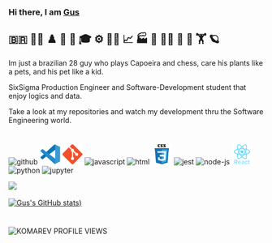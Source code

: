 ### Hi there, I am [Gus](https://www.linkedin.com/in/gustavohdealmeida/) 


## :brazil: :man_cartwheeling: :chess_pawn: :cactus: :dog: :mortar_board: :gear: :factory_worker: :chart_with_upwards_trend: :factory: :brain: :man_technologist: :signal_strength: :pinching_hand: :weight_lifting: :ringed_planet: 

Im just a brazilian 28 guy who plays Capoeira and chess, care his plants like a pets, and his pet like a kid.

SixSigma Production Engineer and Software-Development student that enjoy logics and data.

Take a look at my repositories and watch my development thru the Software Engineering world.

#
<img src="https://cdn.icon-icons.com/icons2/936/PNG/512/github-logo_icon-icons.com_73546.png" alt="github" width="40" height="40" style="max-width:100%;"></img>
<img src="https://raw.githubusercontent.com/devicons/devicon/master/icons/vscode/vscode-original.svg" alt="linux" width="40" height="40" />
<img src="https://raw.githubusercontent.com/devicons/devicon/master/icons/git/git-original.svg" alt="git" width="40" height="40"/>
<img src="https://cdn.icon-icons.com/icons2/2108/PNG/512/javascript_icon_130900.png" alt="javascript" width="40" height="40" style="max-width:100%;"></img>
<img src="https://cdn.icon-icons.com/icons2/2415/PNG/512/html_original_wordmark_logo_icon_146478.png" alt="html" width="40" height="40" style="max-width:100%;"></img>
<img src="https://raw.githubusercontent.com/devicons/devicon/master/icons/css3/css3-original-wordmark.svg" alt="css3" width="40" height="40"/> 
<img src="https://camo.githubusercontent.com/f2c80b28082b1568bf6ae3e4b999dcf6916e4f7ef611aa48efed85198ebe53a9/68747470733a2f2f6a6573746a732e696f2f696d672f6a6573742e706e67" alt="jest" width="40" height="40"/>
<img src="https://bunkersem.github.io/portfolio/images/techs/nodejs.svg" alt="node-js" width="40" height="40" style="max-width:100%;"></img>
<img src="https://raw.githubusercontent.com/devicons/devicon/master/icons/react/react-original-wordmark.svg" alt="react" width="40" height="40"/>
<img src="https://cdn.icon-icons.com/icons2/112/PNG/512/python_18894.png" alt="python" width="40" height="40" style="max-width:100%;"></img>
<img src="https://upload.wikimedia.org/wikipedia/commons/thumb/3/38/Jupyter_logo.svg/414px-Jupyter_logo.svg.png" alt="jupyter" width="40" height="40" style="max-width:100%;"></img>


<img src="https://www.codewars.com/users/gusttavocaruso/badges/large">

[![Gus's GitHub stats](https://github-readme-stats.vercel.app/api?username=gusttavocaruso&show_icons=true&theme=dracula))](https://github.com/anuraghazra/github-readme-stats)

#
![KOMAREV PROFILE VIEWS](https://komarev.com/ghpvc/?username=gusttavocaruso&label=VIEWS&style=plastic)

<!--
**gusttavocaruso/gusttavocaruso** is a ✨ _special_ ✨ repository because its `README.md` (this file) appears on your GitHub profile.

<img src="https://cv.jprudence.com/images/logo/nodejs.png" alt="nodejs" width="40" height="40" style="max-width:100%;"></img>

Here are some ideas to get you started:

- 🔭 I’m currently working on ...
- 🌱 I’m currently learning ...
- 👯 I’m looking to collaborate on ...
- 🤔 I’m looking for help with ...
- 💬 Ask me about ...
- 📫 How to reach me: ...
- 😄 Pronouns: ...
- ⚡ Fun fact: ...
-->
